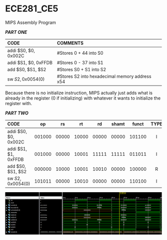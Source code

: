 ECE281_CE5
==========

MIPS Assembly Program


__*PART ONE*__


|CODE|COMMENTS|
|:-----------------------|:------------------------|
|addi $S0, $0, 0x002C|#Stores 0 + 44 into S0|
|addi $S1, $0, 0xFFDB|#Stores 0 - 37 into S1|
|add $S0, $S1, $S2|#Stores S0 + S1 into S2|
|sw $S2, 0x0054($0)|#Stores S2 into hexadecimal memory address x54|


Because there is no initialize instruction, MIPS actually just adds what is already in the register (0 if initializing) with whatever it wants to initialize the register with.


__*PART TWO*__


|CODE|op|rs|rt|rd|shamt|funct|TYPE|INSTRUCTION|
|:----------|:-------:|:-------:|:-------:|:-------:|:-------:|:-------:|:-------:|:-------:|
|addi $S0, $0, 0x002C|001000|00000|10000|00000|00000|101100|I|0x2010002C|
|addi $S1, $1, 0xFFDB|001000|00000|10001|11111|11111|011011|I|0x2011FFDB|
|add $S0, $S1, $S2|000000|10000|10001|10010|00000|100000|R|0x02119020|
|sw $S2, 0x0054($0)|101011|00000|10010|00000|00000|110100|I|0xAC120054|



![](https://github.com/dustyweisner/ECE281_CE5/blob/master/Part2_Waveform.GIF?raw=true)


